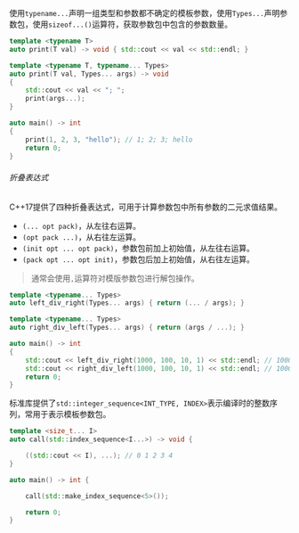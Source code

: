 使用`typename...`声明一组类型和参数都不确定的模板参数，使用`Types...`声明参数包，使用`sizeof...()`运算符，获取参数包中包含的参数数量。

```cpp
template <typename T>
auto print(T val) -> void { std::cout << val << std::endl; }

template <typename T, typename... Types>
auto print(T val, Types... args) -> void
{
    std::cout << val << "; ";
    print(args...);
}

auto main() -> int
{
    print(1, 2, 3, "hello"); // 1; 2; 3; hello
    return 0;
}
```

###### 折叠表达式

C++17提供了四种折叠表达式，可用于计算参数包中所有参数的二元求值结果。

* `(... opt pack)`，从左往右运算。
* `(opt pack ...)`，从右往左运算。
* `(init opt ... opt pack)`，参数包前加上初始值，从左往右运算。
* `(pack opt ... opt init)`，参数包后加上初始值，从右往左运算。

>   通常会使用`,`运算符对模版参数包进行解包操作。

```cpp
template <typename... Types>
auto left_div_right(Types... args) { return (... / args); }

template <typename... Types>
auto right_div_left(Types... args) { return (args / ...); }

auto main() -> int
{
    std::cout << left_div_right(1000, 100, 10, 1) << std::endl; // 1000 / 100 / 10 / 1 == 1
    std::cout << right_div_left(1000, 100, 10, 1) << std::endl; // 1000 / (100 / (10 / 1)) == 100
    return 0;
}
```

标准库提供了`std::integer_sequence<INT_TYPE, INDEX>`表示编译时的整数序列，常用于表示模板参数包。

```cpp
template <size_t... I>
auto call(std::index_sequence<I...>) -> void {

    ((std::cout << I), ...); // 0 1 2 3 4
}

auto main() -> int {

    call(std::make_index_sequence<5>());

    return 0;
}
```

